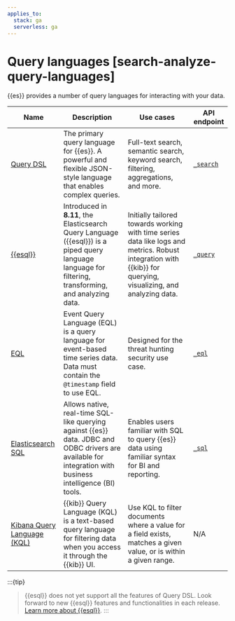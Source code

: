 ```yaml
---
applies_to:
  stack: ga
  serverless: ga
---
```

  
# Query languages [search-analyze-query-languages]

{{es}} provides a number of query languages for interacting with your data.


| Name | Description | Use cases | API endpoint |
| --- | --- | --- | --- |
| [Query DSL](languages/querydsl.md) | The primary query language for {{es}}. A powerful and flexible JSON-style language that enables complex queries. | Full-text search, semantic search, keyword search, filtering, aggregations, and more. | [`_search`](https://www.elastic.co/docs/api/doc/elasticsearch/operation/operation-search) |
| [{{esql}}](elasticsearch://reference/query-languages/esql.md) | Introduced in **8.11**, the Elasticsearch Query Language ({{esql}}) is a piped query language language for filtering, transforming, and analyzing data. | Initially tailored towards working with time series data like logs and metrics. Robust integration with {{kib}} for querying, visualizing, and analyzing data. | [`_query`](https://www.elastic.co/docs/api/doc/elasticsearch/group/endpoint-esql) |
| [EQL](languages/eql.md) | Event Query Language (EQL) is a query language for event-based time series data. Data must contain the `@timestamp` field to use EQL. | Designed for the threat hunting security use case. | [`_eql`](https://www.elastic.co/docs/api/doc/elasticsearch/group/endpoint-eql) |
| [Elasticsearch SQL](languages/sql.md) | Allows native, real-time SQL-like querying against {{es}} data. JDBC and ODBC drivers are available for integration with business intelligence (BI) tools. | Enables users familiar with SQL to query {{es}} data using familiar syntax for BI and reporting. | [`_sql`](https://www.elastic.co/docs/api/doc/elasticsearch/group/endpoint-sql) |
| [Kibana Query Language (KQL)](languages/kql.md) | {{kib}} Query Language (KQL) is a text-based query language for filtering data when you access it through the {{kib}} UI. | Use KQL to filter documents where a value for a field exists, matches a given value, or is within a given range. | N/A |

:::{tip}
> {{esql}} does not yet support all the features of Query DSL. Look forward to new {{esql}} features and functionalities in each release. [Learn more about {{esql}}](elasticsearch://reference/query-languages/esql.md).
:::

